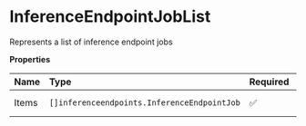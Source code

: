 # InferenceEndpointJobList

Represents a list of inference endpoint jobs

**Properties**

| Name  | Type                                        | Required | Description       |
| :---- | :------------------------------------------ | :------- | :---------------- |
| Items | `[]inferenceendpoints.InferenceEndpointJob` | ✅       | The list of items |
